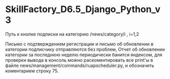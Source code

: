 # SkillFactory_D6.5_Django_Python_v3
Путь к кнопке подписки на категорию /news/category/i , i=1,2

Письмо с подтверждением регистрации и письмо об обновлении в категории подписчику отправляются без проблем, 
Отчет об обновлении категории за последнюю неделю периодически банится яндексом, для проверки вывода в консоль можно раскоментировать все print'ы в файле
news/management/commands/ruapscheduler.py, и обозначить коментарием строку 75.
